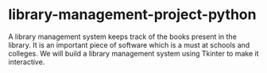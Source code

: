 # library-management-project-python
A library management system keeps track of the books present in the library. It is an important piece of software which is a must at schools and colleges. We will build a library management system using Tkinter to make it interactive.
